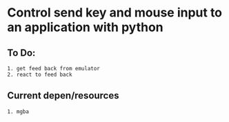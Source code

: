 # Control send key and mouse input to an application with python


## To Do:
	
	1. get feed back from emulator
	2. react to feed back

## Current depen/resources

	1. mgba

